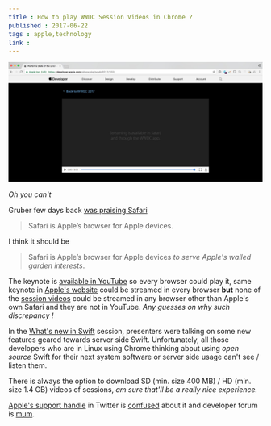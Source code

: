 ```yaml
---
title : How to play WWDC Session Videos in Chrome ?
published : 2017-06-22
tags : apple,technology
link : 
---
```


![Oops](/images/kaychaks_2017-Jun-17.jpg)

_Oh you can't_

Gruber few days back [was praising Safari](https://daringfireball.net/2017/05/safari_vs_chrome_on_the_mac)

> Safari is Apple’s browser for Apple devices.

I think it should be

> Safari is Apple’s browser for Apple devices _to serve Apple's walled garden interests_.

The keynote is [available in YouTube](https://www.youtube.com/watch?v=oaqHdULqet0) so every browser could play it, same keynote in [Apple's website](http://apple.co/2svxHNj) could be streamed in every browser **but** none of the [session videos](https://developer.apple.com/videos/wwdc2017/) could be streamed in any browser other than Apple's own Safari and they are not in YouTube. *Any guesses on why such discrepancy !*

In the [What's new in Swift](https://developer.apple.com/videos/play/wwdc2017/402/) session, presenters were talking on some new features geared towards server side Swift. Unfortunately, all those developers who are in Linux using Chrome thinking about using _open source_ Swift for their next system software or server side usage can't see / listen them.

There is always the option to download SD (min. size 400 MB) / HD (min. size 1.4 GB) videos of sessions, _am sure that'll be a really nice experience._

[Apple's support handle](https://twitter.com/AppleSupport) in Twitter is [confused](https://twitter.com/AppleSupport/status/876141756227751936) about it and developer forum is [mum](https://forums.developer.apple.com/message/237245#237245).
